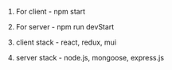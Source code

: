 1) For client - npm start
2) For server - npm run devStart

1) client stack - react, redux, mui
2) server stack - node.js, mongoose, express.js
